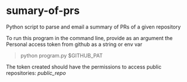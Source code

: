 # sumary-of-prs
Python script to parse and email a summary of PRs of a given repository


To run this program in the command line, provide as an argument the Personal access token from github as a string or env var

> python program.py $GITHUB_PAT

The token created should have the permissions to access public repositories: *public_repo* 
